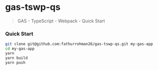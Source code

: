 # gas-tswp-qs

> GAS - TypeScript - Webpack - Quick Start

### Quick Start

```bash
git clone git@github.com:fathurrohman26/gas-tswp-qs.git my-gas-app
cd my-gas-app
yarn
yarn build
yarn push
```
